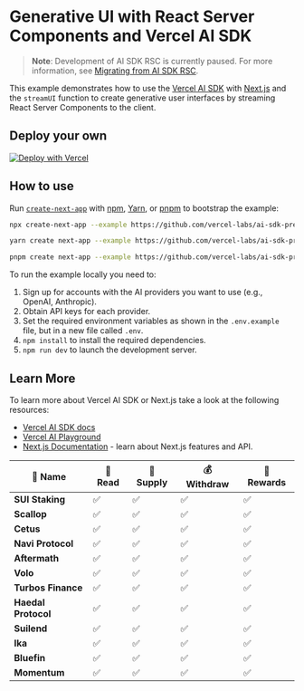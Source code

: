 # Generative UI with React Server Components and Vercel AI SDK

> **Note**: Development of AI SDK RSC is currently paused. For more information, see [Migrating from AI SDK RSC](https://sdk.vercel.ai/docs/ai-sdk-rsc/migrating-to-ui#background).

This example demonstrates how to use the [Vercel AI SDK](https://sdk.vercel.ai/docs) with [Next.js](https://nextjs.org/) and the `streamUI` function to create generative user interfaces by streaming React Server Components to the client.

## Deploy your own

[![Deploy with Vercel](https://vercel.com/button)](https://vercel.com/new/clone?repository-url=https%3A%2F%2Fgithub.com%2Fvercel-labs%2Fai-sdk-preview-rsc-genui&env=OPENAI_API_KEY&envDescription=API%20keys%20needed%20for%20application&envLink=platform.openai.com)

## How to use

Run [`create-next-app`](https://github.com/vercel/next.js/tree/canary/packages/create-next-app) with [npm](https://docs.npmjs.com/cli/init), [Yarn](https://yarnpkg.com/lang/en/docs/cli/create/), or [pnpm](https://pnpm.io) to bootstrap the example:

```bash
npx create-next-app --example https://github.com/vercel-labs/ai-sdk-preview-rsc-genui ai-sdk-preview-rsc-genui-example
```

```bash
yarn create next-app --example https://github.com/vercel-labs/ai-sdk-preview-rsc-genui ai-sdk-preview-rsc-genui-example
```

```bash
pnpm create next-app --example https://github.com/vercel-labs/ai-sdk-preview-rsc-genui ai-sdk-preview-rsc-genui-example
```

To run the example locally you need to:

1. Sign up for accounts with the AI providers you want to use (e.g., OpenAI, Anthropic).
2. Obtain API keys for each provider.
3. Set the required environment variables as shown in the `.env.example` file, but in a new file called `.env`.
4. `npm install` to install the required dependencies.
5. `npm run dev` to launch the development server.


## Learn More

To learn more about Vercel AI SDK or Next.js take a look at the following resources:

- [Vercel AI SDK docs](https://sdk.vercel.ai/docs)
- [Vercel AI Playground](https://play.vercel.ai)
- [Next.js Documentation](https://nextjs.org/docs) - learn about Next.js features and API.


| 🏦 Name            | 📖 Read | 💸 Supply | 💰 Withdraw  | 🎁 Rewards|
|--------------------|---------|-----------|--------------|----------|
| **SUI Staking**    |   ✅    |   ✅      |   ✅         |   ✅     |
| **Scallop**        |   ✅    |   ✅      |   ✅         |   ✅     |
| **Cetus**          |   ✅    |   ✅      |   ✅         |   ✅     |
| **Navi Protocol**  |   ✅    |   ✅      |   ✅         |   ✅     |
| **Aftermath**      |   ✅    |   ✅      |   ✅         |   ✅     |
| **Volo**           |   ✅    |   ✅      |   ✅         |   ✅     |
| **Turbos Finance** |   ✅    |   ✅      |   ✅         |   ✅     |
| **Haedal Protocol**|   ✅    |   ✅      |   ✅         |   ✅     |
| **Suilend**        |   ✅    |   ✅      |   ✅         |   ✅     |
| **Ika**            |   ✅    |   ✅      |   ✅         |   ✅     |
| **Bluefin**        |   ✅    |   ✅      |   ✅         |   ✅     |
| **Momentum**       |   ✅    |   ✅      |   ✅         |   ✅     |



